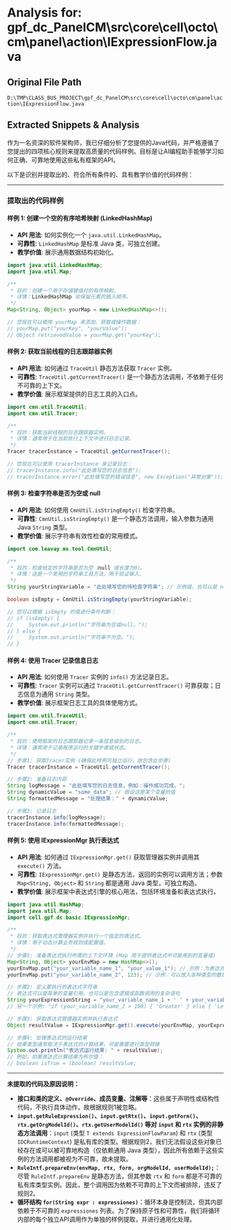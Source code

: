 # Analysis for: gpf_dc_PanelCM\src\core\cell\octo\cm\panel\action\IExpressionFlow.java

## Original File Path
`D:\TMP\CLASS_BUS_PROJECT\gpf_dc_PanelCM\src\core\cell\octo\cm\panel\action\IExpressionFlow.java`

## Extracted Snippets & Analysis
作为一名资深的软件架构师，我已仔细分析了您提供的Java代码，并严格遵循了您提出的四项核心规则来提取高质量的代码样例。目标是让AI编程助手能够学习如何正确、可靠地使用这些私有框架的API。

以下是识别并提取出的、符合所有条件的、具有教学价值的代码样例：

---

### 提取出的代码样例

#### 样例 1: 创建一个空的有序哈希映射 (LinkedHashMap)

*   **API 用法**: 如何实例化一个 `java.util.LinkedHashMap`。
*   **可靠性**: `LinkedHashMap` 是标准 Java 类，可独立创建。
*   **教学价值**: 展示通用数据结构初始化。

```java
import java.util.LinkedHashMap;
import java.util.Map;

/**
 * 目的：创建一个用于存储键值对的有序映射。
 * 详情：LinkedHashMap 会保留元素的插入顺序。
 */
Map<String, Object> yourMap = new LinkedHashMap<>();

// 您现在可以使用 yourMap 来添加、获取或操作数据：
// yourMap.put("yourKey", "yourValue");
// Object retrievedValue = yourMap.get("yourKey");
```

#### 样例 2: 获取当前线程的日志跟踪器实例

*   **API 用法**: 如何通过 `TraceUtil` 静态方法获取 `Tracer` 实例。
*   **可靠性**: `TraceUtil.getCurrentTracer()` 是一个静态方法调用，不依赖于任何不可靠的上下文。
*   **教学价值**: 展示框架提供的日志工具的入口点。

```java
import cmn.util.TraceUtil;
import cmn.util.Tracer;

/**
 * 目的：获取当前线程的日志跟踪器实例。
 * 详情：通常用于在当前执行上下文中进行日志记录。
 */
Tracer tracerInstance = TraceUtil.getCurrentTracer();

// 您现在可以使用 tracerInstance 来记录日志：
// tracerInstance.info("此处填写您的日志信息");
// tracerInstance.error("此处填写您的错误信息", new Exception("异常对象"));
```

#### 样例 3: 检查字符串是否为空或 null

*   **API 用法**: 如何使用 `CmnUtil.isStringEmpty()` 检查字符串。
*   **可靠性**: `CmnUtil.isStringEmpty()` 是一个静态方法调用，输入参数为通用 Java `String` 类型。
*   **教学价值**: 展示字符串有效性检查的常用模式。

```java
import com.leavay.ms.tool.CmnUtil;

/**
 * 目的：检查给定的字符串是否为空（null 或长度为0）。
 * 详情：这是一个常用的字符串工具方法，用于验证输入。
 */
String yourStringVariable = "此处填写您的待检查字符串"; // 示例值，也可以是 null 或 ""

boolean isEmpty = CmnUtil.isStringEmpty(yourStringVariable);

// 您可以根据 isEmpty 的值进行条件判断：
// if (isEmpty) {
//     System.out.println("字符串为空或null。");
// } else {
//     System.out.println("字符串不为空。");
// }
```

#### 样例 4: 使用 Tracer 记录信息日志

*   **API 用法**: 如何使用 `Tracer` 实例的 `info()` 方法记录日志。
*   **可靠性**: `Tracer` 实例可以通过 `TraceUtil.getCurrentTracer()` 可靠获取；日志信息为通用 `String` 类型。
*   **教学价值**: 展示框架日志工具的具体使用方式。

```java
import cmn.util.TraceUtil;
import cmn.util.Tracer;

/**
 * 目的：使用框架的日志跟踪器记录一条信息级别的日志。
 * 详情：通常用于记录程序运行的关键步骤或状态。
 */
// 步骤1: 获取Tracer实例 (确保此样例可独立运行，故包含此步骤)
Tracer tracerInstance = TraceUtil.getCurrentTracer();

// 步骤2: 准备日志内容
String logMessage = "此处填写您的日志信息，例如：操作成功完成。";
String dynamicValue = "some_data"; // 假设这是某个变量的值
String formattedMessage = "处理结果：" + dynamicValue;

// 步骤3: 记录日志
tracerInstance.info(logMessage);
tracerInstance.info(formattedMessage);
```

#### 样例 5: 使用 IExpressionMgr 执行表达式

*   **API 用法**: 如何通过 `IExpressionMgr.get()` 获取管理器实例并调用其 `execute()` 方法。
*   **可靠性**: `IExpressionMgr.get()` 是静态方法，返回的实例可以调用方法；参数 `Map<String, Object>` 和 `String` 都是通用 Java 类型，可独立构造。
*   **教学价值**: 展示框架中表达式引擎的核心用法，包括环境准备和表达式执行。

```java
import java.util.HashMap;
import java.util.Map;
import cell.gpf.dc.basic.IExpressionMgr;

/**
 * 目的：获取表达式管理器实例并执行一个指定的表达式。
 * 详情：用于动态计算业务规则或配置值。
 */
// 步骤1: 准备表达式执行所需的上下文环境 (Map 用于提供表达式中可能用到的变量值)
Map<String, Object> yourEnvMap = new HashMap<>();
yourEnvMap.put("your_variable_name_1", "your_value_1"); // 示例：为表达式提供输入变量
yourEnvMap.put("your_variable_name_2", 123); // 示例：可以放入各种类型的数据

// 步骤2: 定义要执行的表达式字符串
// 表达式可以是简单的变量引用，也可以是包含逻辑或函数调用的复杂语句
String yourExpressionString = "your_variable_name_1 + ' ' + your_variable_name_2"; // 示例表达式：字符串拼接
// 另一个示例: "if (your_variable_name_2 > 100) { 'Greater' } else { 'Less' }"

// 步骤3: 获取表达式管理器实例并执行表达式
Object resultValue = IExpressionMgr.get().execute(yourEnvMap, yourExpressionString);

// 步骤4: 处理表达式的运行结果
// 结果类型通常取决于表达式的计算结果，可能需要进行类型转换
System.out.println("表达式运行结果: " + resultValue);
// 例如，如果表达式计算结果为布尔值：
// boolean isTrue = (boolean) resultValue;
```

---

**未提取的代码及原因说明：**

*   **接口和类的定义、`@Override`、成员变量、注解等**：这些属于声明性或结构性代码，不执行具体动作，故根据规则1被忽略。
*   **`input.getRuleExpression()`、`input.getRtx()`、`input.getForm()`、`rtx.getOrgModelId()`、`rtx.getUserModelId()` 等对 `input` 和 `rtx` 实例的非静态方法调用**：`input` (类型 `T extends ExpressionFlowParam`) 和 `rtx` (类型 `IDCRuntimeContext`) 是私有库的类型。根据规则2，我们无法假设这些对象已经存在或可以被可靠地构造（仅依赖通用 Java 类型），因此所有依赖于这些实例的方法调用都被视为不可靠，故未提取。
*   **`RuleIntf.prepareEnv(envMap, rtx, form, orgModelId, userModelId);`**：尽管 `RuleIntf.prepareEnv` 是静态方法，但其参数 `rtx` 和 `form` 都是不可靠的私有库类型实例。因此，整个调用因为依赖不可靠的上下文而被排除，违反了规则2。
*   **循环结构 `for(String expr : expressiones)`**：循环本身是控制流，但其内部依赖于不可靠的 `expressiones` 列表。为了保持原子性和可靠性，我们将循环内部的每个独立API调用作为单独的样例提取，并进行通用化处理。